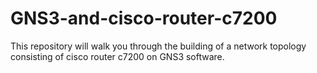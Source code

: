 # GNS3-and-cisco-router-c7200
This repository will walk you through the building of a network topology consisting of cisco router c7200 on GNS3 software.
